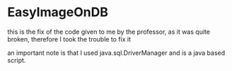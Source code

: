 # EasyImageOnDB
this is the fix of the code given to me by the professor, as it was quite broken, therefore I took the trouble to fix it

an important note is that I used java.sql.DriverManager and is a java based script.
